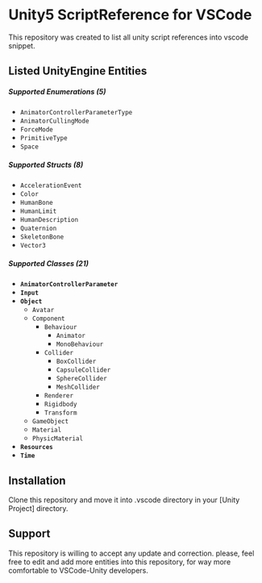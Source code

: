 # **Unity5 ScriptReference for VSCode**
This repository was created to list all unity script references into vscode snippet.

## **Listed UnityEngine Entities**
##### Supported Enumerations (5)
* `AnimatorControllerParameterType`
* `AnimatorCullingMode`
* `ForceMode`
* `PrimitiveType`
* `Space`
##### Supported Structs (8)
* `AccelerationEvent`
* `Color`
* `HumanBone`
* `HumanLimit`
* `HumanDescription`
* `Quaternion`
* `SkeletonBone`
* `Vector3`
##### Supported Classes (21)
* **`AnimatorControllerParameter`**
* **`Input`**
* **`Object`**
    * `Avatar`
    * `Component`
        * `Behaviour`
            * `Animator`
            * `MonoBehaviour`
        * `Collider`
            * `BoxCollider`
            * `CapsuleCollider`
            * `SphereCollider`
            * `MeshCollider`
        * `Renderer`
        * `Rigidbody`
        * `Transform`
    * `GameObject`
    * `Material`
    * `PhysicMaterial`
* **`Resources`**
* **`Time`**
## **Installation**
Clone this repository and move it into .vscode directory in your [Unity Project] directory.

## **Support**
This repository is willing to accept any update and correction. please, feel free to edit and add more entities into this repository, for way more comfortable to VSCode-Unity developers.